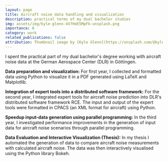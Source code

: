 ```yaml
---
layout: page
title: Aircraft noise data handling and visualization
description: practical terms of my dual bachelor studies
img: assets/img/kyle-glenn-4SfHeE5MpFk-unsplash.png
importance: 6
category: work
related_publications: false
attribution: Thumbnail image by [Kyle Glenn](https://unsplash.com/@kylejglenn?utm_content=creditCopyText&utm_medium=referral&utm_source=unsplash), on [Unsplash](https://unsplash.com/photos/low-angle-photography-red-and-white-plane-4SfHeE5MpFk?utm_content=creditCopyText&utm_medium=referral&utm_source=unsplash).
---
```


I spent the practical part of my dual bachelor's degree working with aircraft noise data at the German Aerospace Center (DLR) in Göttingen.

**Data preparation and visualization:**
For first year, I collected and formatted data using Python to visualize it in a PDF generated using LaTeX and Matplotlib.

**Integration of expert tools into a distributed software framework:**
For the second year, I integrated expert tools for aircraft noise prediction into DLR's distributed software framework RCE.
The input and output of the expert tools were formatted in CPACS (an XML format for aircraft) using Python.

**Speedup input-data generation using parallel programming:**
In the third year, I investigated performance improvements in the generation of input data for aircraft noise scenarios through parallel programming.

**Data Evaluation and Interactive Visualization (Thesis):**
In my thesis I automated the generation of data to compare aircraft noise measurements with calculated aircraft noise.
The data was then interactively visualised using the Python library Bokeh.

